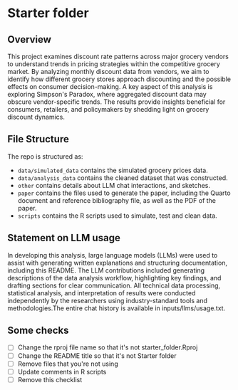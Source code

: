 # Starter folder

## Overview

This project examines discount rate patterns across major grocery vendors to understand trends in pricing strategies within the competitive grocery market. By analyzing monthly discount data from vendors, we aim to identify how different grocery stores approach discounting and the possible effects on consumer decision-making. A key aspect of this analysis is exploring Simpson's Paradox, where aggregated discount data may obscure vendor-specific trends. The results provide insights beneficial for consumers, retailers, and policymakers by shedding light on grocery discount dynamics.

## File Structure

The repo is structured as:

-   `data/simulated_data` contains the simulated grocery prices data.
-   `data/analysis_data` contains the cleaned dataset that was constructed.
-   `other` contains details about LLM chat interactions, and sketches.
-   `paper` contains the files used to generate the paper, including the Quarto document and reference bibliography file, as well as the PDF of the paper. 
-   `scripts` contains the R scripts used to simulate, test and clean data.

## Statement on LLM usage

In developing this analysis, large language models (LLMs) were used to assist with generating written explanations and structuring documentation, including this README. The LLM contributions included generating descriptions of the data analysis workflow, highlighting key findings, and drafting sections for clear communication. All technical data processing, statistical analysis, and interpretation of results were conducted independently by the researchers using industry-standard tools and methodologies.The entire chat history is available in inputs/llms/usage.txt.

## Some checks

- [ ] Change the rproj file name so that it's not starter_folder.Rproj
- [ ] Change the README title so that it's not Starter folder
- [ ] Remove files that you're not using
- [ ] Update comments in R scripts
- [ ] Remove this checklist